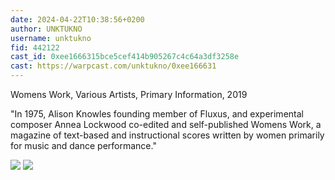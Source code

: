 ```yaml
---
date: 2024-04-22T10:38:56+0200
author: UNKTUKNO
username: unktukno
fid: 442122
cast_id: 0xee1666315bce5cef414b905267c4c64a3df3258e
cast: https://warpcast.com/unktukno/0xee166631
---
```

Womens Work, Various Artists, Primary Information, 2019  
  
"In 1975, Alison Knowles founding member of Fluxus, and experimental composer Annea Lockwood co-edited and self-published Womens Work, a magazine of text-based and instructional scores written by women primarily for music and dance performance."  

![](https://imagedelivery.net/BXluQx4ige9GuW0Ia56BHw/6c5a215b-0243-4cf6-d206-0238b282b500/original)
![](https://imagedelivery.net/BXluQx4ige9GuW0Ia56BHw/fa8e91ef-cfbd-4591-011d-6d825ecefa00/original)